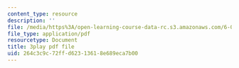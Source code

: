 ```yaml
---
content_type: resource
description: ''
file: /media/https%3A/open-learning-course-data-rc.s3.amazonaws.com/6-00sc-introduction-to-computer-science-and-programming-spring-2011/264c3c9c72ffd62313618e689eca7b00_FBpe3xFvPrQ.pdf
file_type: application/pdf
resourcetype: Document
title: 3play pdf file
uid: 264c3c9c-72ff-d623-1361-8e689eca7b00
---
```

